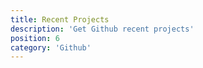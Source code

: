 ```yaml
---
title: Recent Projects
description: 'Get Github recent projects'
position: 6
category: 'Github'
---
```

